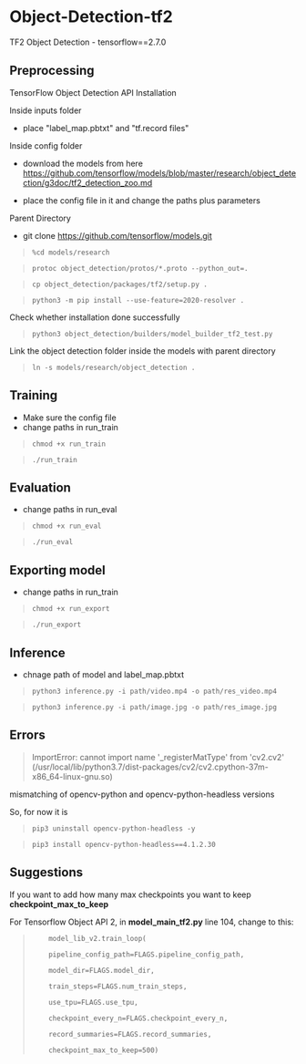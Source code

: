 # Object-Detection-tf2

TF2 Object Detection - tensorflow==2.7.0

## Preprocessing

TensorFlow Object Detection API Installation

Inside inputs folder

* place "label_map.pbtxt" and "tf.record files"

Inside config folder

* download the models from here https://github.com/tensorflow/models/blob/master/research/object_detection/g3doc/tf2_detection_zoo.md

* place the config file in it and change the paths plus parameters

Parent Directory

* git clone https://github.com/tensorflow/models.git

> `%cd models/research`

> `protoc object_detection/protos/*.proto --python_out=.`

> `cp object_detection/packages/tf2/setup.py .`

> `python3 -m pip install --use-feature=2020-resolver .`

Check whether installation done successfully

> `python3 object_detection/builders/model_builder_tf2_test.py`

Link the object detection folder inside the models with parent directory

> `ln -s models/research/object_detection .`

## Training

* Make sure the config file
* change paths in run_train

> `chmod +x run_train`

> `./run_train`

## Evaluation

* change paths in run_eval

> `chmod +x run_eval`

> `./run_eval`

## Exporting model

* change paths in run_train

> `chmod +x run_export`

> `./run_export`

## Inference

* chnage path of model and label_map.pbtxt

> `python3 inference.py -i path/video.mp4 -o path/res_video.mp4`

> `python3 inference.py -i path/image.jpg -o path/res_image.jpg`

## Errors

> ImportError: cannot import name '_registerMatType' from 'cv2.cv2' (/usr/local/lib/python3.7/dist-packages/cv2/cv2.cpython-37m-x86_64-linux-gnu.so)

mismatching of opencv-python and opencv-python-headless versions

So, for now it is

> `pip3 uninstall opencv-python-headless -y`

> `pip3 install opencv-python-headless==4.1.2.30`

## Suggestions

If you want to add how many max checkpoints you want to keep **checkpoint_max_to_keep** 

For Tensorflow Object API 2, in **model_main_tf2.py** line 104, change to this:

>         model_lib_v2.train_loop(
>
>         pipeline_config_path=FLAGS.pipeline_config_path,
>          
>         model_dir=FLAGS.model_dir,
>          
>         train_steps=FLAGS.num_train_steps,
>         
>         use_tpu=FLAGS.use_tpu,
>         
>         checkpoint_every_n=FLAGS.checkpoint_every_n,
>         
>         record_summaries=FLAGS.record_summaries,
>         
>         checkpoint_max_to_keep=500)
